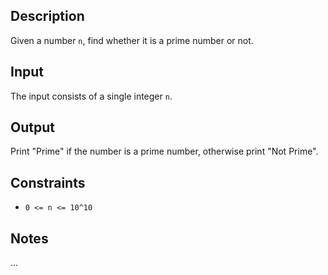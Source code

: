 ## Description

Given a number `n`, find whether it is a prime number or not.

## Input

The input consists of a single integer `n`.

## Output

Print "Prime" if the number is a prime number, otherwise print "Not Prime".

## Constraints

- `0 <= n <= 10^10`

## Notes

...